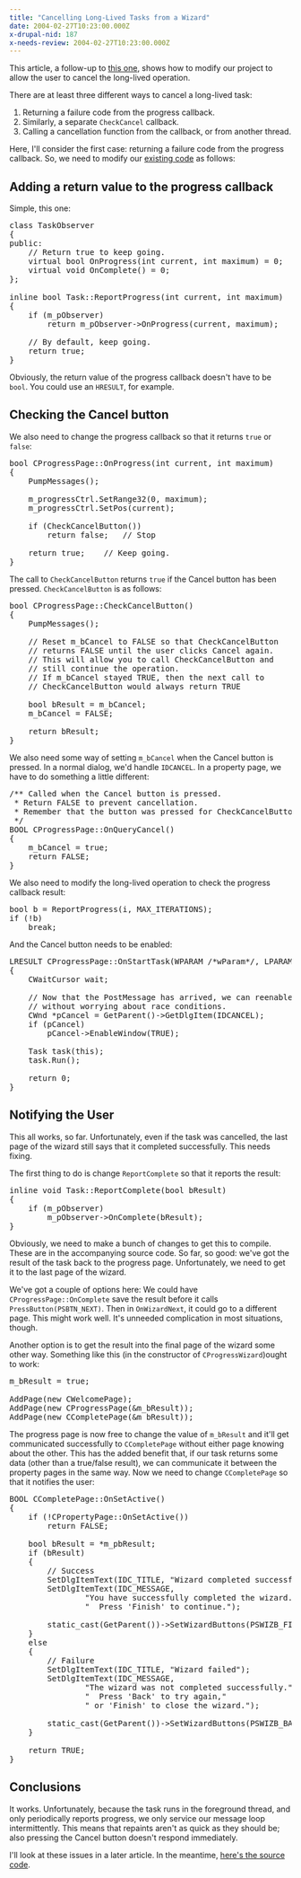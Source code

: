 ```yaml
---
title: "Cancelling Long-Lived Tasks from a Wizard"
date: 2004-02-27T10:23:00.000Z
x-drupal-nid: 187
x-needs-review: 2004-02-27T10:23:00.000Z
---
```

This article, a follow-up to [this one](/node/view/30), shows how to modify our project to allow the user to cancel the long-lived operation.

There are at least three different ways to cancel a long-lived task:

1.  Returning a failure code from the progress callback.
2.  Similarly, a separate `CheckCancel` callback.
3.  Calling a cancellation function from the callback, or from another thread.

Here, I'll consider the first case: returning a failure code from the progress callback.
So, we need to modify our [existing code](/node/view/133) as follows:

## Adding a return value to the progress callback

Simple, this one:

<pre>class TaskObserver
{
public:
	// Return true to keep going.
	virtual bool OnProgress(int current, int maximum) = 0;
	virtual void OnComplete() = 0;
};

inline bool Task::ReportProgress(int current, int maximum)
{
	if (m_pObserver)
		return m_pObserver->OnProgress(current, maximum);

	// By default, keep going.
	return true;
}</pre>

Obviously, the return value of the progress callback doesn't have to be `bool`. You could use an `HRESULT`, for example.
## Checking the Cancel button

We also need to change the progress callback so that it returns `true` or `false`:

<pre>bool CProgressPage::OnProgress(int current, int maximum)
{
	PumpMessages();

	m_progressCtrl.SetRange32(0, maximum);
	m_progressCtrl.SetPos(current);

	if (CheckCancelButton())
		return false;	// Stop

	return true;	// Keep going.
}</pre>

The call to `CheckCancelButton` returns `true` if the Cancel button has been pressed.
`CheckCancelButton` is as follows:

<pre>bool CProgressPage::CheckCancelButton()
{
	PumpMessages();

	// Reset m_bCancel to FALSE so that CheckCancelButton
	// returns FALSE until the user clicks Cancel again.
	// This will allow you to call CheckCancelButton and
	// still continue the operation.
	// If m_bCancel stayed TRUE, then the next call to
	// CheckCancelButton would always return TRUE

	bool bResult = m_bCancel;
	m_bCancel = FALSE;

	return bResult;
}</pre>

We also need some way of setting `m_bCancel` when the Cancel button is pressed. In a normal dialog, we'd handle `IDCANCEL`. In a property page, we have to do something a little different:

<pre>/** Called when the Cancel button is pressed.
 * Return FALSE to prevent cancellation.
 * Remember that the button was pressed for CheckCancelButton.
 */
BOOL CProgressPage::OnQueryCancel()
{
	m_bCancel = true;
	return FALSE;
}</pre>

We also need to modify the long-lived operation to check the progress callback result:

<pre>bool b = ReportProgress(i, MAX_ITERATIONS);
if (!b)
	break;
</pre>

And the Cancel button needs to be enabled:

<pre>LRESULT CProgressPage::OnStartTask(WPARAM /*wParam*/, LPARAM /*lParam*/)
{
	CWaitCursor wait;

	// Now that the PostMessage has arrived, we can reenable the Cancel button
	// without worrying about race conditions.
	CWnd *pCancel = GetParent()->GetDlgItem(IDCANCEL);
	if (pCancel)
		pCancel->EnableWindow(TRUE);

	Task task(this);
	task.Run();

	return 0;
}</pre>

## Notifying the User

This all works, so far. Unfortunately, even if the task was cancelled, the last page of the wizard still says that it completed successfully. This needs fixing.

The first thing to do is change `ReportComplete` so that it reports the result:

<pre>inline void Task::ReportComplete(bool bResult)
{
	if (m_pObserver)
		m_pObserver->OnComplete(bResult);
}</pre>

Obviously, we need to make a bunch of changes to get this to compile. These are in the accompanying source code.
So far, so good: we've got the result of the task back to the progress page. Unfortunately, we need to get it to the last page of the wizard.

We've got a couple of options here: We could have `CProgressPage::OnComplete` save the result before it calls `PressButton(PSBTN_NEXT)`. Then in `OnWizardNext`, it could go to a different page. This might work well. It's unneeded complication in most situations, though.

Another option is to get the result into the final page of the wizard some other way. Something like this (in the constructor of `CProgressWizard`)ought to work:

<pre>m_bResult = true;

AddPage(new CWelcomePage);
AddPage(new CProgressPage(&m_bResult));
AddPage(new CCompletePage(&m_bResult));
</pre>

The progress page is now free to change the value of `m_bResult` and it'll get communicated successfully to `CCompletePage` without either page knowing about the other. This has the added benefit that, if our task returns some data (other than a true/false result), we can communicate it between the property pages in the same way.
Now we need to change `CCompletePage` so that it notifies the user:

<pre>BOOL CCompletePage::OnSetActive()
{
	if (!CPropertyPage::OnSetActive())
		return FALSE;

	bool bResult = *m_pbResult;
	if (bResult)
	{
		// Success
		SetDlgItemText(IDC_TITLE, "Wizard completed successfully");
		SetDlgItemText(IDC_MESSAGE,
				"You have successfully completed the wizard."
				"  Press 'Finish' to continue.");

		static_cast<cpropertysheet *="">(GetParent())->SetWizardButtons(PSWIZB_FINISH);
	}
	else
	{
		// Failure
		SetDlgItemText(IDC_TITLE, "Wizard failed");
		SetDlgItemText(IDC_MESSAGE,
				"The wizard was not completed successfully."
				"  Press 'Back' to try again,"
				" or 'Finish' to close the wizard.");

		static_cast<cpropertysheet *="">(GetParent())->SetWizardButtons(PSWIZB_BACK|PSWIZB_FINISH);
	}

	return TRUE;
}</cpropertysheet></cpropertysheet></pre>

## Conclusions

It works. Unfortunately, because the task runs in the foreground thread, and only periodically reports progress, we only service our message loop intermittently. This means that repaints aren't as quick as they should be; also pressing the Cancel button doesn't respond immediately.

I'll look at these issues in a later article. In the meantime, [here's the source code](/node/view/139).
